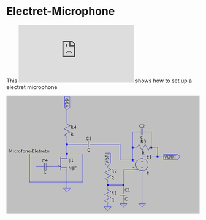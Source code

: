 # Electret-Microphone
 
This ![Article](https://github.com/RauanBPK/Electret-Microphone/blob/master/Trabalho___Amplificador_para_Microfone_de_Eletreto.pdf) shows how to set up a electret microphone

![alt text](https://github.com/RauanBPK/Electret-Microphone/blob/master/AmpMic.png)
